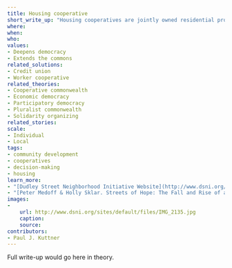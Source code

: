 ```yaml
---
title: Housing cooperative
short_write_up: "Housing cooperatives are jointly owned residential properties, held in common by the residents. Residents purchase shares in the cooperative and divide responsibility for the upkeep and management of the building or buildings, often run using principles of democratic decision-making. Many cooperatives are designed as affordable housing, with residents receiving limited equity in order to maintain a low cost of membership. Other benefits to cooperative living can include environmental sustainability, self-determination, and strong, supportive communities. In fact, some cooperatives are designed as “intentional communities” based around shared values and goals, such as the seven cooperative principles (see “Learn more” links below)."
where: 
when:  
who: 
values:
- Deepens democracy
- Extends the commons
related_solutions:
- Credit union
- Worker cooperative
related_theories:
- Cooperative commonwealth
- Economic democracy
- Participatory democracy
- Pluralist commonwealth
- Solidarity organizing
related_stories:
scale:
- Individual
- Local
tags:
- community development
- cooperatives
- decision-making
- housing
learn_more:
- "[Dudley Street Neighborhood Initiative Website](http://www.dsni.org/)"
- "[Peter Medoff & Holly Sklar. Streets of Hope: The Fall and Rise of an Urban Neighborhood. South End Press, 1994.](http://www.southendpress.org/2004/items/StreetsHope)"
images:
-
    url: http://www.dsni.org/sites/default/files/IMG_2135.jpg
    caption:
    source:
contributors:
- Paul J. Kuttner
---
```

Full write-up would go here in theory.
